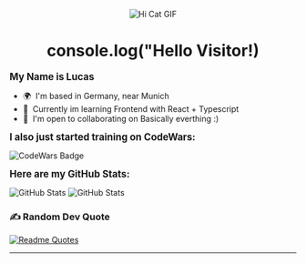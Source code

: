 <p align="center">
  <img src="https://media.tenor.com/BuSEbkm9aAIAAAAi/hi-otag.gif" alt="Hi Cat GIF" />
</p>

<div align="center">
  <h1>console.log("Hello Visitor!)</h1>
</div>

<b><big>My Name is Lucas</big></b>

*   🌍  I'm based in Germany, near Munich
*   🧠  Currently im learning Frontend with React + Typescript
*   🤝  I'm open to collaborating on Basically everthing :)

  <b><big>I also just started training on CodeWars:</big></b><br>
  
  <img src="https://www.codewars.com/users/Kalucas/badges/large" alt="CodeWars Badge"/>

  <b><big>Here are my GitHub Stats:</big></b><br>
  
![GitHub Stats](https://github-readme-stats.vercel.app/api?username=DevKalucas&theme=tokyonight&show_icons=true&hide_border=true&count_private=true)
![GitHub Stats](https://github-readme-stats.vercel.app/api/top-langs/?username=DevKalucas&theme=tokyonight&show_icons=true&hide_border=true&layout=compact)

### ✍️ Random Dev Quote
[![Readme Quotes](https://quotes-github-readme.vercel.app/api?type=horizontal)](https://github.com/piyushsuthar/github-readme-quotes)

---

  
<!-- Proudly created with GPRM ( https://gprm.itsvg.in ) -->
